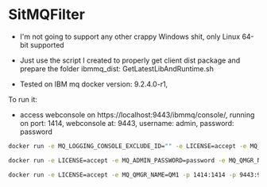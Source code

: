 # SitMQFilter

* I'm not going to support any other crappy Windows shit, only Linux 64-bit supported

* Just use the script I created to properly get client dist package and prepare the folder ibmmq_dist: GetLatestLibAndRuntime.sh


* Tested on IBM mq docker version: 9.2.4.0-r1, 


To run it:

* access webconsole on https://localhost:9443/ibmmq/console/, running on port: 1414, webconsole at: 9443, username: admin, password: password
```bash
docker run -e MQ_LOGGING_CONSOLE_EXCLUDE_ID="" -e LICENSE=accept -e MQ_ADMIN_PASSWORD=password -e MQ_QMGR_NAME=QM1 -p 1414:1414 -p 9443:9443 ibmcom/mq:9.2.4.0-r1-amd64
```

```bash
docker run -e LICENSE=accept -e MQ_ADMIN_PASSWORD=password -e MQ_QMGR_NAME=QM1 -p 1414:1414 -p 9443:9443 ibmcom/mq:9.2.4.0-r1-amd64
```

```bash
docker run -e LICENSE=accept -e MQ_QMGR_NAME=QM1 -p 1414:1414 -p 9443:9443 ibmcom/mq:9.2.4.0-r1-amd64
```

